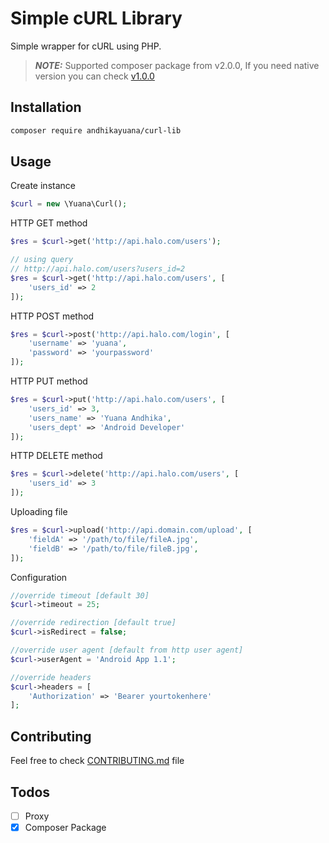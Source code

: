 # Simple cURL Library

Simple wrapper for cURL using PHP.

> **_NOTE:_**  Supported composer package from v2.0.0, If you need native version you can check [v1.0.0](https://github.com/andhikayuana/curl-lib/tree/v1.0.0)

## Installation

```bash
composer require andhikayuana/curl-lib
```


## Usage

Create instance
```php
$curl = new \Yuana\Curl();
```

HTTP GET method
```php
$res = $curl->get('http://api.halo.com/users');

// using query
// http://api.halo.com/users?users_id=2
$res = $curl->get('http://api.halo.com/users', [
    'users_id' => 2
]);
```

HTTP POST method
```php
$res = $curl->post('http://api.halo.com/login', [
    'username' => 'yuana',
    'password' => 'yourpassword'
]);
```

HTTP PUT method
```php
$res = $curl->put('http://api.halo.com/users', [
    'users_id' => 3,
    'users_name' => 'Yuana Andhika',
    'users_dept' => 'Android Developer'
]);
```

HTTP DELETE method
```php
$res = $curl->delete('http://api.halo.com/users', [
    'users_id' => 3
]);
```

Uploading file
```php
$res = $curl->upload('http://api.domain.com/upload', [
    'fieldA' => '/path/to/file/fileA.jpg',
    'fieldB' => '/path/to/file/fileB.jpg',
]);
```

Configuration
```php
//override timeout [default 30]
$curl->timeout = 25;

//override redirection [default true]
$curl->isRedirect = false;

//override user agent [default from http user agent]
$curl->userAgent = 'Android App 1.1';

//override headers
$curl->headers = [
    'Authorization' => 'Bearer yourtokenhere'
];
```

## Contributing

Feel free to check [CONTRIBUTING.md](./CONTRIBUTING.md) file

## Todos

- [ ] Proxy
- [x] Composer Package